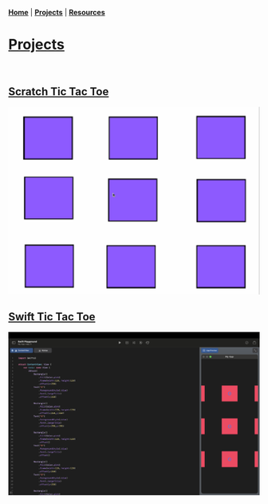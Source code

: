 **[Home](README.md)** | **[Projects](Projects.md)** | **[Resources](Resources.md)**

# **[Projects](Projects.md)**

<br>

## [Scratch Tic Tac Toe](https://scratch.mit.edu/projects/1212334765)

![XOXpreview](giphy.gif)

## [Swift Tic Tac Toe](https://github.com/kaankoca-debug/kaankoca-debug.github.io/tree/main/Projects/Swift)

<img src="Swift_Game.png" width="600">

<br>
